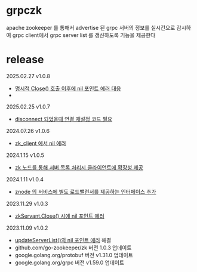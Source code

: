 # grpczk #
apache zookeeper 를 통해서 advertise 된 grpc 서버의 정보를 실시간으로 감시하여 grpc client에서 grpc server list 를 갱신하도록 기능을 제공한다

# release #

2025.02.27 v1.0.8
- [명시적 Close() 호출 이후에 nil 포인트 에러 대응](https://github.com/fatima-go/grpczk/issues/15)
- 
2025.02.25 v1.0.7
- [disconnect 되었을때 연결 재설정 코드 필요](https://github.com/fatima-go/grpczk/issues/13)

2024.07.26 v1.0.6
- [zk_client 에서 nil 에러](https://github.com/fatima-go/grpczk/issues/11)

2024.1.15 v1.0.5
- [zk 노드를 통해 서버 목록 처리시 클라이언트에 확장성 제공 ](https://github.com/fatima-go/grpczk/issues/9)

2024.1.11 v1.0.4
- [znode 의 서비스에 별도 로드밸런서를 제공하는 인터페이스 추가](https://github.com/fatima-go/grpczk/issues/6)

2023.11.29 v1.0.3
- [zkServant.Close() 시에 nil 포인트 에러](https://github.com/fatima-go/grpczk/issues/3)

2023.11.09 v1.0.2
- [updateServerList()의 nil 포인트 에러](https://github.com/fatima-go/grpczk/issues/1) 해결
- github.com/go-zookeeper/zk 버전 1.0.3 업데이트
- google.golang.org/protobuf 버전 v1.31.0 업데이트
- google.golang.org/grpc 버전 v1.59.0 업데이트